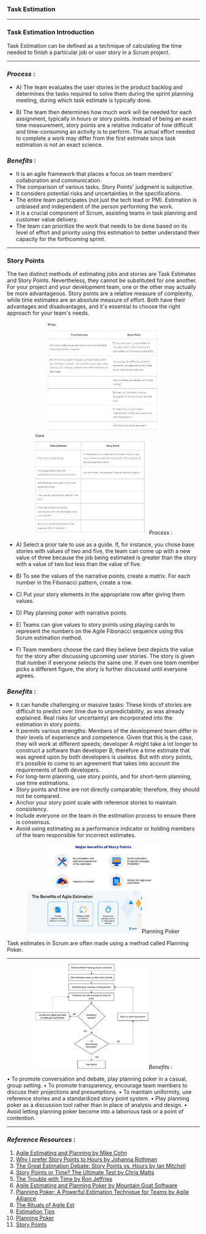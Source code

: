 ### Task Estimation

---

### Task Estimation Introduction


Task Estimation can be defined as a technique of calculating the time needed to finish a particular job or user story in a Scrum project. 

---

### *Process* : 

- A) The team evaluates the user stories in the product backlog and determines the tasks required to solve them during the sprint planning meeting,
during which task estimate is typically done.

- B) The team then determines how much work will be needed for each assignment, typically in hours or story points. Instead of being an exact 
time measurement, story points are a relative indicator of how difficult and time-consuming an activity is to perform. The actual effort
needed to complete a work may differ from the first estimate since task estimation is not an exact science.

### *Benefits* : 

- It is an agile framework that places a focus on team members' collaboration and communication. 
- The comparison of various tasks. Story Points' judgment is subjective. 
- It considers potential risks and uncertainties in the specifications.
- The entire team participates (not just the tech lead or PM). Estimation is unbiased and independent of the person performing the work.
- It is a crucial component of Scrum, assisting teams in task planning and customer value delivery.
- The team can prioritize the work that needs to be done based on its level of effort and priority using this estimation to better 
understand their capacity for the forthcoming sprint.

---

### Story Points 
 
The two distinct methods of estimating jobs and stories are Task Estimates and Story Points.
Nevertheless, they cannot be substituted for one another. For your project and your development team, one or the other may actually be more 
advantageous. Story points are a relative measure of complexity, while time estimates are an absolute measure of effort. Both have their 
advantages and disadvantages, and it's essential to choose the right approach for your team's needs.
 
 <p align="center">
<img src="../Images/pros.png" alt="pros" width="300>
</p>

<p align="center">
<img src="../Images/cons.png" alt="cons" width="300>
</p>
 
 ---
 
### *Process* : 

- A) Select a prior tale to use as a guide. If, for instance, you chose base stories with values of two and five, the team can come up with a 
new value of three because the job being estimated is greater than the story with a value of two but less than the value of five.

- B) To see the values of the narrative points, create a matrix. For each number in the Fibonacci pattern, create a row.

- C) Put your story elements in the appropriate row after giving them values.

- D) Play planning poker with narrative points.

- E) Teams can give values to story points using playing cards to represent the numbers on the Agile Fibonacci sequence 
using this Scrum estimation method. 

- F) Team members choose the card they believe best depicts the value for the story 
after discussing upcoming user stories. The story is given that number if everyone selects the same one. If even 
one team member picks a different figure, the story is further discussed until everyone agrees.


### *Benefits* : 

-	It can handle challenging or massive tasks: These kinds of stories are difficult to predict over time due to unpredictability,
    as was already explained. Real risks (or uncertainty) are incorporated into the estimation in story points.
-	It permits various strengths: Members of the development team differ in their levels of experience and competence.
    Given that this is the case, they will work at different speeds; developer A might take a lot longer to construct a software than
    developer B, therefore a time estimate that was agreed upon by both developers is useless. But with story points, it's possible to
    come to an agreement that takes into account the requirements of both developers.
-	For long-term planning, use story points, and for short-term planning, use time estimations.
-	Story points and time are not directly comparable; therefore, they should not be compared.
-	Anchor your story point scale with reference stories to maintain consistency.
-	Include everyone on the team in the estimation process to ensure there is consensus.
-	Avoid using estimating as a performance indicator or holding members of the team responsible for incorrect estimates.

<p align="center">
<img src="../Images/Story Points.png" alt="Story Points" width="300>
</p>

<p align="center">
<img src="../Images/time.jpg" alt="time" width="300>
</p>

--- 

### Planning Poker 

Task estimates in Scrum are often made using a method called Planning Poker. 

---

<p align="center">
<img src="../Images/poker.jpg" alt="Poker" width="300>
</p>

---

In order to assign relative estimates to user stories, 
the team uses a deck of cards. Teams can identify potential hazards and come to a shared understanding of the complexity of user 
stories with the use of this technique. Estimates for this method are scalable and based on team velocity. Due to the fact that 
we get estimates directly from the people who will be working on the task and are therefore more realistic, Planning Poker is 
also highly successful.
Without consulting the team or settling on the technical details, the project manager may inadvertently endanger the undertaking 
by making assumptions or missing important elements.
However, due to a number of reasons, such as ambiguity in the requirements, a lack of domain expertise, and the complexity of 
the task, effective task estimating can be difficult. 

### *Benefits* : 

• To promote conversation and debate, play planning poker in a casual, group setting.
• To promote transparency, encourage team members to discuss their projections and presumptions.
• To maintain uniformity, use reference stories and a standardized story point system.
• Play planning poker as a discussion tool rather than in place of analysis and design.
• Avoid letting planning poker become into a laborious task or a point of contention.



---

### *Reference Resources* : 

1.	[Agile Estimating and Planning by Mike Cohn](https://www.mountaingoatsoftware.com/books/agile-estimating-and-planning)		
2.	[Why I prefer Story Points to Hours by Johanna Rothman](https://www.jrothman.com/mpd/agile/2011/03/why-i-prefer-story-points-to-hours/)
3.	[The Great Estimation Debate: Story Points vs. Hours by Ian Mitchell](https://www.agilealliance.org/resources/articles/the-great-estimation-debate-story-points-vs-hours/)
4.	[Story Points or Time? The Ultimate Test by Chris Matts](https://www.chrismatts.com/blog/story-points-or-time-the-ultimate-test/)
5.	[The Trouble with Time by Ron Jeffries](https://ronjeffries.com/articles/estimation-articles/trouble-with-time/)
6.	[Agile Estimating and Planning Poker by Mountain Goat Software](https://www.mountaingoatsoftware.com/agile/planning-poker)
7.	[Planning Poker: A Powerful Estimation Technique for Teams by Agile Alliance](https://www.agilealliance.org/resources/videos/planning-poker-a-powerful-estimation-technique-for-teams/)
8.	[The Rituals of Agile Est](https://liuhongbo.medium.com/tips-for-effective-task-estimation-in-scrum-planning-meetings-c7a6af2c4966)
9.	[Estimation Tips](https://statushero.com/blog/scrum-estimation-tips-for-improving-engineering-estimates/#:~:text=Estimates%20give%20a%20general%20idea,sprints%20of%20approximately%20two%20weeks)
10.	[Planning Poker](https://www.softwaretestinghelp.com/planning-poker-scrum-poker-cards-agile-estimation/)
11.	[Story Points](https://www.atlassian.com/agile/project-management/estimation)